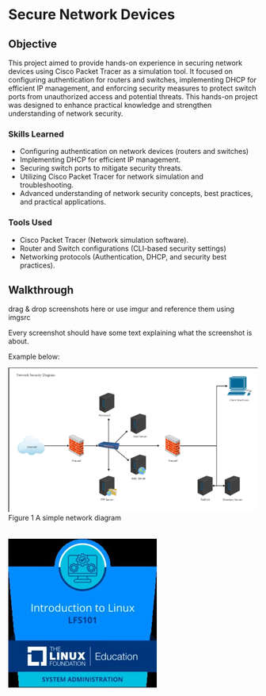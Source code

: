 
# Secure Network Devices

## Objective

This project aimed to provide hands-on experience in securing network devices using Cisco Packet Tracer as a simulation tool. It focused on configuring authentication for routers and switches, implementing DHCP for efficient IP management, and enforcing security measures to protect switch ports from unauthorized access and potential threats. This hands-on project was designed to enhance practical knowledge and strengthen understanding of network security.



### Skills Learned

- Configuring authentication on network devices (routers and switches)
- Implementing DHCP for efficient IP management.
- Securing switch ports to mitigate security threats.
- Utilizing Cisco Packet Tracer for network simulation and troubleshooting.
- Advanced understanding of network security concepts, best practices, and practical applications.


### Tools Used

- Cisco Packet Tracer (Network simulation software).
- Router and Switch configurations (CLI-based security settings)
- Networking protocols (Authentication, DHCP, and security best practices).


## Walkthrough
drag & drop screenshots here or use imgur and reference them using imgsrc

Every screenshot should have some text explaining what the screenshot is about.

Example below:

![Figure 1](https://github.com/chiahsing-loh/Secure-Network-Devices/blob/main/Figure%201%20Simple%20Network.png?raw=true) <br>
Figure 1 A simple network diagram 
<br>
<br>
<br>
![Figure 2](https://github.com/chiahsing-loh/Secure-Network-Devices/blob/main/images/LFS101-Course-Badge-1-300x300.jpg?raw=true)




